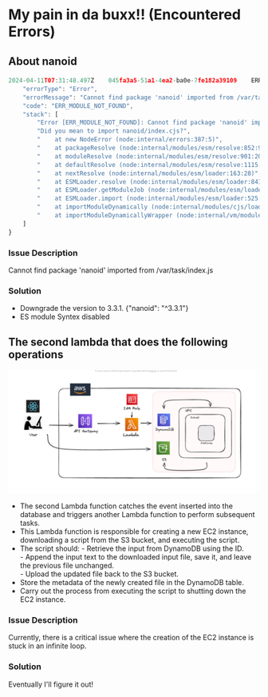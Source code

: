 # My pain in da buxx!! (Encountered Errors)

## About nanoid
```javascript
2024-04-11T07:31:48.497Z	045fa3a5-51a1-4ea2-ba0e-7fe182a39109	ERROR	Invoke Error 	{
    "errorType": "Error",
    "errorMessage": "Cannot find package 'nanoid' imported from /var/task/index.js\nDid you mean to import nanoid/index.cjs?",
    "code": "ERR_MODULE_NOT_FOUND",
    "stack": [
        "Error [ERR_MODULE_NOT_FOUND]: Cannot find package 'nanoid' imported from /var/task/index.js",
        "Did you mean to import nanoid/index.cjs?",
        "    at new NodeError (node:internal/errors:387:5)",
        "    at packageResolve (node:internal/modules/esm/resolve:852:9)",
        "    at moduleResolve (node:internal/modules/esm/resolve:901:20)",
        "    at defaultResolve (node:internal/modules/esm/resolve:1115:11)",
        "    at nextResolve (node:internal/modules/esm/loader:163:28)",
        "    at ESMLoader.resolve (node:internal/modules/esm/loader:841:30)",
        "    at ESMLoader.getModuleJob (node:internal/modules/esm/loader:424:18)",
        "    at ESMLoader.import (node:internal/modules/esm/loader:525:22)",
        "    at importModuleDynamically (node:internal/modules/cjs/loader:1136:29)",
        "    at importModuleDynamicallyWrapper (node:internal/vm/module:438:21)"
    ]
}
```
### Issue Description
Cannot find package 'nanoid' imported from /var/task/index.js
### Solution
- Downgrade the version to 3.3.1. {"nanoid": "^3.3.1"}
- ES module Syntex disabled


## The second lambda that does the following operations

![Architecture Diagram](https://github.com/MayHyeyeonKim/fovusCodingChallenge/blob/main/images/triggerErr.png)

<ul>
<li>The second Lambda function catches the event inserted into the database and triggers another Lambda function to perform subsequent tasks.
<li>This Lambda function is responsible for creating a new EC2 instance, downloading a script from the S3 bucket, and executing the script.

<li>The script should:  
    - Retrieve the input from DynamoDB using the ID. </br>
    - Append the input text to the downloaded input file, save it, and leave the previous file unchanged. </br>
    - Upload the updated file back to the S3 bucket. </br>

<li>Store the metadata of the newly created file in the DynamoDB table.
<li>Carry out the process from executing the script to shutting down the EC2 instance.
</ul>

### Issue Description
Currently, there is a critical issue where the creation of the EC2 instance is stuck in an infinite loop. 

### Solution
Eventually I'll figure it out!
